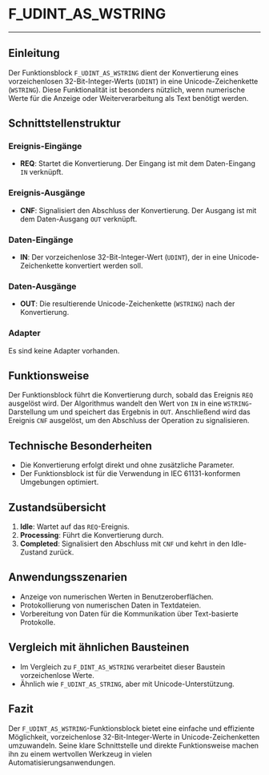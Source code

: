 # F_UDINT_AS_WSTRING

* * * * * * * * * *
## Einleitung
Der Funktionsblock `F_UDINT_AS_WSTRING` dient der Konvertierung eines vorzeichenlosen 32-Bit-Integer-Werts (`UDINT`) in eine Unicode-Zeichenkette (`WSTRING`). Diese Funktionalität ist besonders nützlich, wenn numerische Werte für die Anzeige oder Weiterverarbeitung als Text benötigt werden.

## Schnittstellenstruktur

### **Ereignis-Eingänge**
- **REQ**: Startet die Konvertierung. Der Eingang ist mit dem Daten-Eingang `IN` verknüpft.

### **Ereignis-Ausgänge**
- **CNF**: Signalisiert den Abschluss der Konvertierung. Der Ausgang ist mit dem Daten-Ausgang `OUT` verknüpft.

### **Daten-Eingänge**
- **IN**: Der vorzeichenlose 32-Bit-Integer-Wert (`UDINT`), der in eine Unicode-Zeichenkette konvertiert werden soll.

### **Daten-Ausgänge**
- **OUT**: Die resultierende Unicode-Zeichenkette (`WSTRING`) nach der Konvertierung.

### **Adapter**
Es sind keine Adapter vorhanden.

## Funktionsweise
Der Funktionsblock führt die Konvertierung durch, sobald das Ereignis `REQ` ausgelöst wird. Der Algorithmus wandelt den Wert von `IN` in eine `WSTRING`-Darstellung um und speichert das Ergebnis in `OUT`. Anschließend wird das Ereignis `CNF` ausgelöst, um den Abschluss der Operation zu signalisieren.

## Technische Besonderheiten
- Die Konvertierung erfolgt direkt und ohne zusätzliche Parameter.
- Der Funktionsblock ist für die Verwendung in IEC 61131-konformen Umgebungen optimiert.

## Zustandsübersicht
1. **Idle**: Wartet auf das `REQ`-Ereignis.
2. **Processing**: Führt die Konvertierung durch.
3. **Completed**: Signalisiert den Abschluss mit `CNF` und kehrt in den Idle-Zustand zurück.

## Anwendungsszenarien
- Anzeige von numerischen Werten in Benutzeroberflächen.
- Protokollierung von numerischen Daten in Textdateien.
- Vorbereitung von Daten für die Kommunikation über Text-basierte Protokolle.

## Vergleich mit ähnlichen Bausteinen
- Im Vergleich zu `F_DINT_AS_WSTRING` verarbeitet dieser Baustein vorzeichenlose Werte.
- Ähnlich wie `F_UDINT_AS_STRING`, aber mit Unicode-Unterstützung.

## Fazit
Der `F_UDINT_AS_WSTRING`-Funktionsblock bietet eine einfache und effiziente Möglichkeit, vorzeichenlose 32-Bit-Integer-Werte in Unicode-Zeichenketten umzuwandeln. Seine klare Schnittstelle und direkte Funktionsweise machen ihn zu einem wertvollen Werkzeug in vielen Automatisierungsanwendungen.